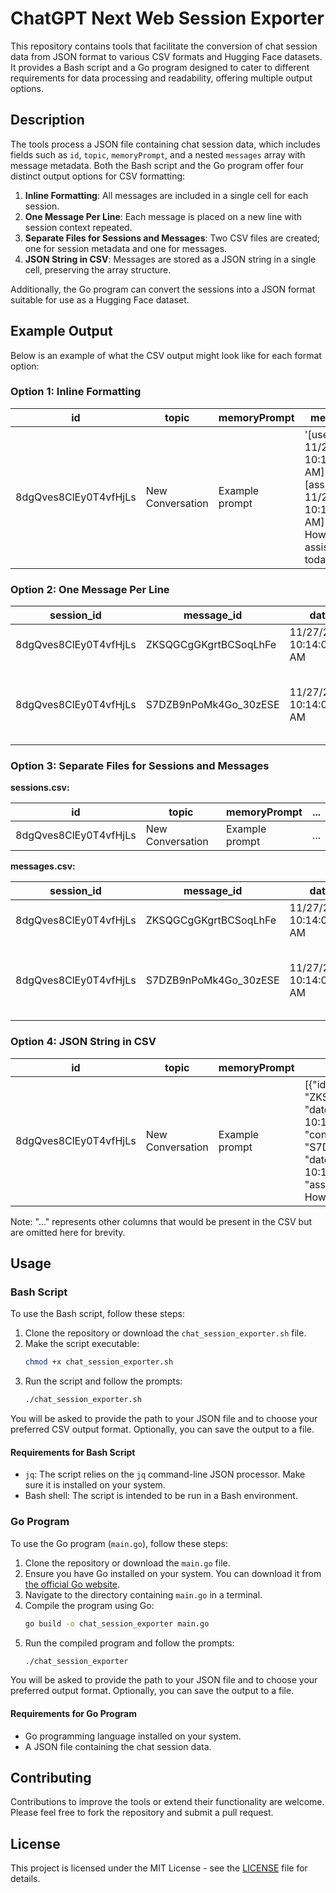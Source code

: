 # ChatGPT Next Web Session Exporter

This repository contains tools that facilitate the conversion of chat session data from JSON format to various CSV formats and Hugging Face datasets. It provides a Bash script and a Go program designed to cater to different requirements for data processing and readability, offering multiple output options.

## Description

The tools process a JSON file containing chat session data, which includes fields such as `id`, `topic`, `memoryPrompt`, and a nested `messages` array with message metadata. Both the Bash script and the Go program offer four distinct output options for CSV formatting:

1. **Inline Formatting**: All messages are included in a single cell for each session.
2. **One Message Per Line**: Each message is placed on a new line with session context repeated.
3. **Separate Files for Sessions and Messages**: Two CSV files are created; one for session metadata and one for messages.
4. **JSON String in CSV**: Messages are stored as a JSON string in a single cell, preserving the array structure.

Additionally, the Go program can convert the sessions into a JSON format suitable for use as a Hugging Face dataset.

## Example Output

Below is an example of what the CSV output might look like for each format option:

### Option 1: Inline Formatting

| id                  | topic           | memoryPrompt | messages                                                                                                        |
|---------------------|-----------------|--------------|-----------------------------------------------------------------------------------------------------------------|
| 8dgQves8ClEy0T4vfHjLs | New Conversation | Example prompt | '[user, 11/27/2023, 10:14:00 AM] "hello"; [assistant, 11/27/2023, 10:14:00 AM] "Hello! How can I assist you today?"' |

### Option 2: One Message Per Line

| session_id           | message_id | date                 | role      | content                            | memoryPrompt   |
|----------------------|------------|----------------------|-----------|------------------------------------|----------------|
| 8dgQves8ClEy0T4vfHjLs | ZKSQGCgGKgrtBCSoqLhFe | 11/27/2023, 10:14:00 AM | user      | hello                              | Example prompt |
| 8dgQves8ClEy0T4vfHjLs | S7DZB9nPoMk4Go_30zESE | 11/27/2023, 10:14:00 AM | assistant | Hello! How can I assist you today? | Example prompt |

### Option 3: Separate Files for Sessions and Messages

**sessions.csv:**

| id                  | topic           | memoryPrompt   | ... |
|---------------------|-----------------|----------------|-----|
| 8dgQves8ClEy0T4vfHjLs | New Conversation | Example prompt | ... |

**messages.csv:**

| session_id           | message_id | date                 | role      | content                            | memoryPrompt   |
|----------------------|------------|----------------------|-----------|------------------------------------|----------------|
| 8dgQves8ClEy0T4vfHjLs | ZKSQGCgGKgrtBCSoqLhFe | 11/27/2023, 10:14:00 AM | user      | hello                              | Example prompt |
| 8dgQves8ClEy0T4vfHjLs | S7DZB9nPoMk4Go_30zESE | 11/27/2023, 10:14:00 AM | assistant | Hello! How can I assist you today? | Example prompt |

### Option 4: JSON String in CSV

| id                  | topic           | memoryPrompt   | messages                                                                                                                                          |
|---------------------|-----------------|----------------|---------------------------------------------------------------------------------------------------------------------------------------------------|
| 8dgQves8ClEy0T4vfHjLs | New Conversation | Example prompt | [{"id": "ZKSQGCgGKgrtBCSoqLhFe", "date": "11/27/2023, 10:14:00 AM", "role": "user", "content": "hello"}, {"id": "S7DZB9nPoMk4Go_30zESE", "date": "11/27/2023, 10:14:00 AM", "role": "assistant", "content": "Hello! How can I assist you today?"}] |

Note: "..." represents other columns that would be present in the CSV but are omitted here for brevity.

## Usage

### Bash Script

To use the Bash script, follow these steps:

1. Clone the repository or download the `chat_session_exporter.sh` file.
2. Make the script executable:
   ```bash
   chmod +x chat_session_exporter.sh
   ```
3. Run the script and follow the prompts:
   ```bash
   ./chat_session_exporter.sh
   ```

You will be asked to provide the path to your JSON file and to choose your preferred CSV output format. Optionally, you can save the output to a file.

#### Requirements for Bash Script

- `jq`: The script relies on the `jq` command-line JSON processor. Make sure it is installed on your system.
- Bash shell: The script is intended to be run in a Bash environment.

### Go Program

To use the Go program (`main.go`), follow these steps:

1. Clone the repository or download the `main.go` file.
2. Ensure you have Go installed on your system. You can download it from [the official Go website](https://go.dev/dl/).
3. Navigate to the directory containing `main.go` in a terminal.
4. Compile the program using Go:
   ```bash
   go build -o chat_session_exporter main.go
   ```
5. Run the compiled program and follow the prompts:
   ```bash
   ./chat_session_exporter
   ```

You will be asked to provide the path to your JSON file and to choose your preferred output format. Optionally, you can save the output to a file.

#### Requirements for Go Program

- Go programming language installed on your system.
- A JSON file containing the chat session data.

## Contributing

Contributions to improve the tools or extend their functionality are welcome. Please feel free to fork the repository and submit a pull request.

## License

This project is licensed under the MIT License - see the [LICENSE](LICENSE) file for details.
